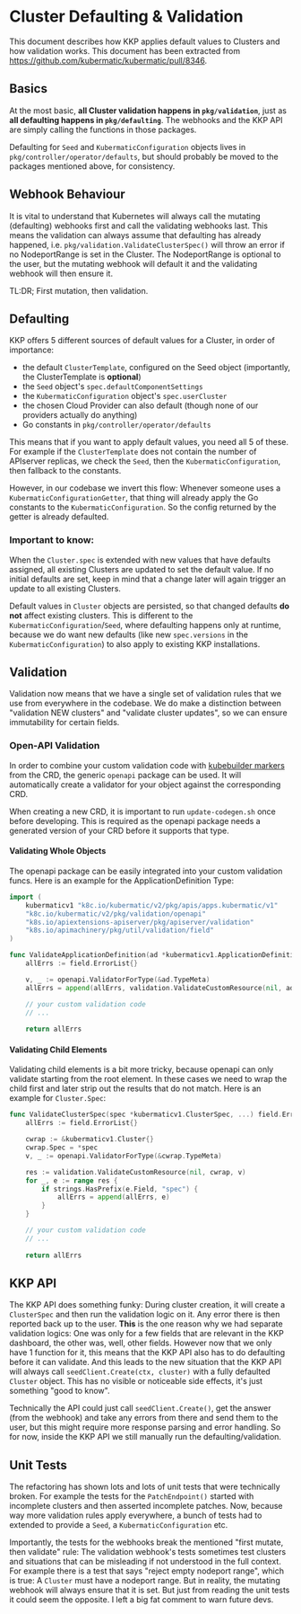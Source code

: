 # Cluster Defaulting & Validation

This document describes how KKP applies default values to Clusters and how validation works. This
document has been extracted from https://github.com/kubermatic/kubermatic/pull/8346.

## Basics

At the most basic, **all Cluster validation happens in `pkg/validation`**, just as **all defaulting
happens in `pkg/defaulting`**. The webhooks and the KKP API are simply calling the functions in
those packages.

Defaulting for `Seed` and `KubermaticConfiguration` objects lives in `pkg/controller/operator/defaults`,
but should probably be moved to the packages mentioned above, for consistency.

## Webhook Behaviour

It is vital to understand that Kubernetes will always call the mutating (defaulting) webhooks first
and call the validating webhooks last. This means the validation can always assume that defaulting
has already happened, i.e. `pkg/validation.ValidateClusterSpec()` will throw an error if no NodeportRange
is set in the Cluster. The NodeportRange is optional to the user, but the mutating webhook will default
it and the validating webhook will then ensure it.

TL:DR; First mutation, then validation.

## Defaulting

KKP offers 5 different sources of default values for a Cluster, in order of importance:

* the default `ClusterTemplate`, configured on the Seed object (importantly, the ClusterTemplate is **optional**)
* the `Seed` object's `spec.defaultComponentSettings`
* the `KubermaticConfiguration` object's `spec.userCluster`
* the chosen Cloud Provider can also default (though none of our providers actually do anything)
* Go constants in `pkg/controller/operator/defaults`

This means that if you want to apply default values, you need all 5 of these. For example if the
`ClusterTemplate` does not contain the number of APIserver replicas, we check the `Seed`, then the
`KubermaticConfiguration`, then fallback to the constants.

However, in our codebase we invert this flow: Whenever someone uses a `KubermaticConfigurationGetter`,
that thing will already apply the Go constants to the `KubermaticConfiguration`. So the config returned
by the getter is already defaulted.

### Important to know:
When the `Cluster.spec` is extended with new values that have defaults assigned, all existing Clusters are updated to set the default value.
If no initial defaults are set, keep in mind that a change later will again trigger an update to all existing Clusters.

Default values in `Cluster` objects are persisted, so that changed defaults **do not**
affect existing clusters. This is different to the `KubermaticConfiguration`/`Seed`, where defaulting
happens only at runtime, because we do want new defaults (like new `spec.versions` in the `KubermaticConfiguration`)
to also apply to existing KKP installations. 

## Validation

Validation now means that we have a single set of validation rules that we use from everywhere in the
codebase. We do make a distinction between "validation NEW clusters" and "validate cluster updates", so
we can ensure immutability for certain fields.

### Open-API Validation

In order to combine your custom validation code with [kubebuilder markers](https://book.kubebuilder.io/reference/markers/crd-validation.html) from the CRD, the generic `openapi` package can be used. It will automatically create a validator for your object against the corresponding CRD.

When creating a new CRD, it is important to run `update-codegen.sh` once before developing. This is required as the openapi package needs a generated version of your CRD before it supports that type.

#### Validating Whole Objects

The openapi package can be easily integrated into your custom validation funcs. Here is an example for the ApplicationDefinition Type:

```Go
import (
	kubermaticv1 "k8c.io/kubermatic/v2/pkg/apis/apps.kubermatic/v1"
	"k8c.io/kubermatic/v2/pkg/validation/openapi"
	"k8s.io/apiextensions-apiserver/pkg/apiserver/validation"
	"k8s.io/apimachinery/pkg/util/validation/field"
)

func ValidateApplicationDefinition(ad *kubermaticv1.ApplicationDefinition) field.ErrorList {
	allErrs := field.ErrorList{}

	v, _ := openapi.ValidatorForType(&ad.TypeMeta)
	allErrs = append(allErrs, validation.ValidateCustomResource(nil, ad, v)...)

	// your custom validation code
	// ...
	
	return allErrs
```

#### Validating Child Elements

Validating child elements is a bit more tricky, because openapi can only validate starting from the root element. In these cases we need to wrap the child first and later strip out the results that do not match. Here is an example for `Cluster.Spec`:

```Go
func ValidateClusterSpec(spec *kubermaticv1.ClusterSpec, ...) field.ErrorList {
	allErrs := field.ErrorList{}

	cwrap := &kubermaticv1.Cluster{}
	cwrap.Spec = *spec
	v, _ := openapi.ValidatorForType(&cwrap.TypeMeta)

	res := validation.ValidateCustomResource(nil, cwrap, v)
	for _, e := range res {
		if strings.HasPrefix(e.Field, "spec") {
			allErrs = append(allErrs, e)
		}
	}

	// your custom validation code
	// ...
	
	return allErrs
```

## KKP API

The KKP API does something funky: During cluster creation, it will create a `ClusterSpec` and then run the
validation logic on it. Any error there is then reported back up to the user. **This** is the one reason why
we had separate validation logics: One was only for a few fields that are relevant in the KKP dashboard, the
other was, well, other fields. However now that we only have 1 function for it, this means that the KKP API
also has to do defaulting before it can validate. And this leads to the new situation that the KKP API will
always call `seedClient.Create(ctx, cluster)` with a fully defaulted `Cluster` object. This has no visible
or noticeable side effects, it's just something "good to know".

Technically the API could just call `seedClient.Create()`, get the answer (from the webhook) and take any
errors from there and send them to the user, but this might require more response parsing and error handling.
So for now, inside the KKP API we still manually run the defaulting/validation.

## Unit Tests

The refactoring has shown lots and lots of unit tests that were technically broken. For example the tests for
the `PatchEndpoint()` started with incomplete clusters and then asserted incomplete patches. Now, because way
more validation rules apply everywhere, a bunch of tests had to extended to provide a `Seed`, a
`KubermaticConfiguration` etc.

Importantly, the tests for the webhooks break the mentioned "first mutate, then validate" rule: The validation
webhook's tests sometimes test clusters and situations that can be misleading if not understood in the full
context. For example there is a test that says "reject empty nodeport range", which is true: A `Cluster` must
have a nodeport range. But in reality, the mutating webhook will always ensure that it is set. But just from
reading the unit tests it could seem the opposite. I left a big fat comment to warn future devs.
